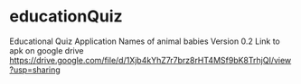 # educationQuiz
Educational Quiz Application
Names of animal babies
Version 0.2
Link to apk on google drive https://drive.google.com/file/d/1Xjb4kYhZ7r7brz8rHT4MSf9bK8TrhjQI/view?usp=sharing
